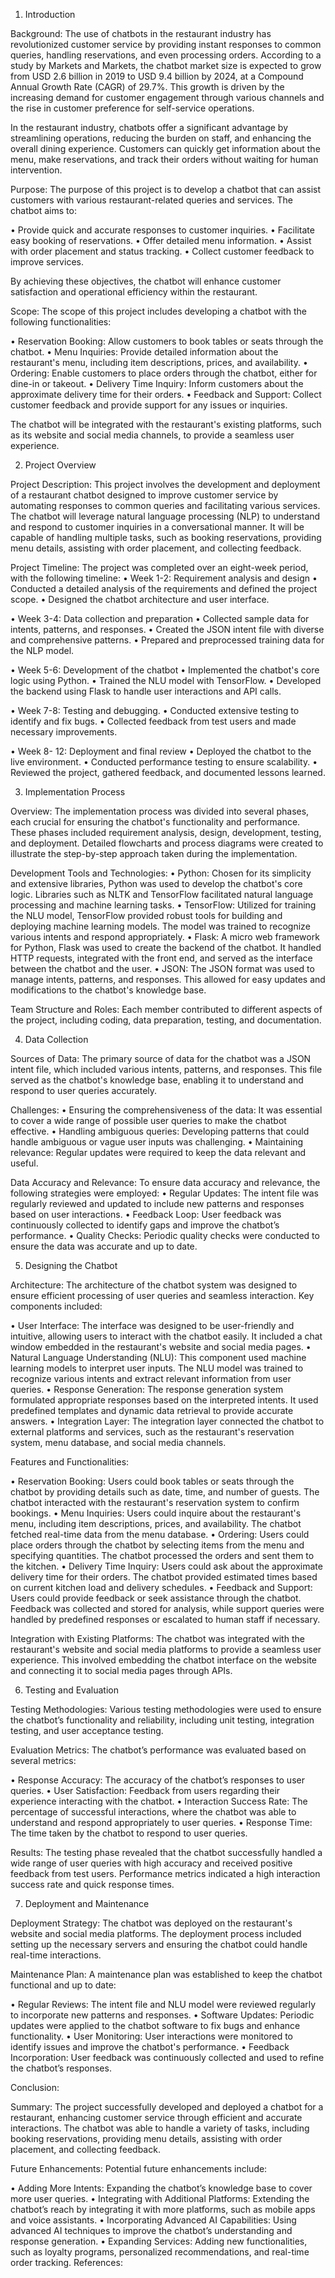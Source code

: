 1.	Introduction

Background: The use of chatbots in the restaurant industry has revolutionized customer service by providing instant responses to common queries, handling reservations, and even processing orders. According to a study by Markets and Markets, the chatbot market size is expected to grow from USD 2.6 billion in 2019 to USD 9.4 billion by 2024, at a Compound Annual Growth Rate (CAGR) of 29.7%. This growth is driven by the increasing demand for customer engagement through various channels and the rise in customer preference for self-service operations.

In the restaurant industry, chatbots offer a significant advantage by streamlining operations, reducing the burden on staff, and enhancing the overall dining experience. Customers can quickly get information about the menu, make reservations, and track their orders without waiting for human intervention.

Purpose: 
The purpose of this project is to develop a chatbot that can assist customers with various restaurant-related queries and services. The chatbot aims to:

•	Provide quick and accurate responses to customer inquiries.
•	Facilitate easy booking of reservations.
•	Offer detailed menu information.
•	Assist with order placement and status tracking.
•	Collect customer feedback to improve services.

By achieving these objectives, the chatbot will enhance customer satisfaction and operational efficiency within the restaurant.

Scope: 
The scope of this project includes developing a chatbot with the following functionalities:

•	Reservation Booking: Allow customers to book tables or seats through the chatbot.
•	Menu Inquiries: Provide detailed information about the restaurant's menu, including item descriptions, prices, and availability.
•	Ordering: Enable customers to place orders through the chatbot, either for dine-in or takeout.
•	Delivery Time Inquiry: Inform customers about the approximate delivery time for their orders.
•	Feedback and Support: Collect customer feedback and provide support for any issues or inquiries.

The chatbot will be integrated with the restaurant's existing platforms, such as its website and social media channels, to provide a seamless user experience.

2.	Project Overview

Project Description: 
This project involves the development and deployment of a restaurant chatbot designed to improve customer service by automating responses to common queries and facilitating various services. The chatbot will leverage natural language processing (NLP) to understand and respond to customer inquiries in a conversational manner. It will be capable of handling multiple tasks, such as booking reservations, providing menu details, assisting with order placement, and collecting feedback.

Project Timeline:
The project was completed over an eight-week period, with the following timeline:
•	Week 1-2: Requirement analysis and design
•	Conducted a detailed analysis of the requirements and defined the project scope.
•	Designed the chatbot architecture and user interface.

•	Week 3-4: Data collection and preparation
•	Collected sample data for intents, patterns, and responses.
•	Created the JSON intent file with diverse and comprehensive patterns.
•	Prepared and preprocessed training data for the NLP model.

•	Week 5-6: Development of the chatbot
•	Implemented the chatbot's core logic using Python.
•	Trained the NLU model with TensorFlow.
•	Developed the backend using Flask to handle user interactions and API calls.

•	Week 7-8: Testing and debugging.
•	Conducted extensive testing to identify and fix bugs.
•	Collected feedback from test users and made necessary improvements.

•	Week 8- 12: Deployment and final review
•	Deployed the chatbot to the live environment.
•	Conducted performance testing to ensure scalability.
•	Reviewed the project, gathered feedback, and documented lessons learned.


3.	Implementation Process

Overview: 
The implementation process was divided into several phases, each crucial for ensuring the chatbot's functionality and performance. These phases included requirement analysis, design, development, testing, and deployment. Detailed flowcharts and process diagrams were created to illustrate the step-by-step approach taken during the implementation.

Development Tools and Technologies:
•	Python: Chosen for its simplicity and extensive libraries, Python was used to develop the chatbot's core logic. Libraries such as NLTK and TensorFlow facilitated natural language processing and machine learning tasks.
•	TensorFlow: Utilized for training the NLU model, TensorFlow provided robust tools for building and deploying machine learning models. The model was trained to recognize various intents and respond appropriately.
•	Flask: A micro web framework for Python, Flask was used to create the backend of the chatbot. It handled HTTP requests, integrated with the front end, and served as the interface between the chatbot and the user.
•	JSON: The JSON format was used to manage intents, patterns, and responses. This allowed for easy updates and modifications to the chatbot's knowledge base.

Team Structure and Roles: Each member contributed to different aspects of the project, including coding, data preparation, testing, and documentation.

4.	Data Collection

Sources of Data: 
The primary source of data for the chatbot was a JSON intent file, which included various intents, patterns, and responses. This file served as the chatbot's knowledge base, enabling it to understand and respond to user queries accurately.

Challenges: 
•	Ensuring the comprehensiveness of the data: It was essential to cover a wide range of possible user queries to make the chatbot effective.
•	Handling ambiguous queries: Developing patterns that could handle ambiguous or vague user inputs was challenging.
•	Maintaining relevance: Regular updates were required to keep the data relevant and useful.

Data Accuracy and Relevance:
To ensure data accuracy and relevance, the following strategies were employed:
•	Regular Updates: The intent file was regularly reviewed and updated to include new patterns and responses based on user interactions.
•	Feedback Loop: User feedback was continuously collected to identify gaps and improve the chatbot’s performance.
•	Quality Checks: Periodic quality checks were conducted to ensure the data was accurate and up to date.

5.	Designing the Chatbot

Architecture: 
The architecture of the chatbot system was designed to ensure efficient processing of user queries and seamless interaction. Key components included:

•	User Interface: The interface was designed to be user-friendly and intuitive, allowing users to interact with the chatbot easily. It included a chat window embedded in the restaurant's website and social media pages.
•	Natural Language Understanding (NLU): This component used machine learning models to interpret user inputs. The NLU model was trained to recognize various intents and extract relevant information from user queries.
•	Response Generation: The response generation system formulated appropriate responses based on the interpreted intents. It used predefined templates and dynamic data retrieval to provide accurate answers.
•	Integration Layer: The integration layer connected the chatbot to external platforms and services, such as the restaurant's reservation system, menu database, and social media channels.

Features and Functionalities:

•	Reservation Booking: Users could book tables or seats through the chatbot by providing details such as date, time, and number of guests. The chatbot interacted with the restaurant's reservation system to confirm bookings.
•	Menu Inquiries: Users could inquire about the restaurant's menu, including item descriptions, prices, and availability. The chatbot fetched real-time data from the menu database.
•	Ordering: Users could place orders through the chatbot by selecting items from the menu and specifying quantities. The chatbot processed the orders and sent them to the kitchen.
•	Delivery Time Inquiry: Users could ask about the approximate delivery time for their orders. The chatbot provided estimated times based on current kitchen load and delivery schedules.
•	Feedback and Support: Users could provide feedback or seek assistance through the chatbot. Feedback was collected and stored for analysis, while support queries were handled by predefined responses or escalated to human staff if necessary.

Integration with Existing Platforms: 
The chatbot was integrated with the restaurant's website and social media platforms to provide a seamless user experience. This involved embedding the chatbot interface on the website and connecting it to social media pages through APIs.

6.	Testing and Evaluation

Testing Methodologies: Various testing methodologies were used to ensure the chatbot’s functionality and reliability, including unit testing, integration testing, and user acceptance testing.

Evaluation Metrics: The chatbot’s performance was evaluated based on several metrics:

•	Response Accuracy: The accuracy of the chatbot’s responses to user queries.
•	User Satisfaction: Feedback from users regarding their experience interacting with the chatbot.
•	Interaction Success Rate: The percentage of successful interactions, where the chatbot was able to understand and respond appropriately to user queries.
•	Response Time: The time taken by the chatbot to respond to user queries.

 


 
 

 

 

 

Results: The testing phase revealed that the chatbot successfully handled a wide range of user queries with high accuracy and received positive feedback from test users. Performance metrics indicated a high interaction success rate and quick response times.


7.	Deployment and Maintenance

Deployment Strategy: The chatbot was deployed on the restaurant's website and social media platforms. The deployment process included setting up the necessary servers and ensuring the chatbot could handle real-time interactions.

Maintenance Plan: 
A maintenance plan was established to keep the chatbot functional and up to date:

•	Regular Reviews: The intent file and NLU model were reviewed regularly to incorporate new patterns and responses.
•	Software Updates: Periodic updates were applied to the chatbot software to fix bugs and enhance functionality.
•	User Monitoring: User interactions were monitored to identify issues and improve the chatbot's performance.
•	Feedback Incorporation: User feedback was continuously collected and used to refine the chatbot’s responses.



Conclusion:

Summary: The project successfully developed and deployed a chatbot for a restaurant, enhancing customer service through efficient and accurate interactions. The chatbot was able to handle a variety of tasks, including booking reservations, providing menu details, assisting with order placement, and collecting feedback.

Future Enhancements: Potential future enhancements include:

•	Adding More Intents: Expanding the chatbot’s knowledge base to cover more user queries.
•	Integrating with Additional Platforms: Extending the chatbot’s reach by integrating it with more platforms, such as mobile apps and voice assistants.
•	Incorporating Advanced AI Capabilities: Using advanced AI techniques to improve the chatbot’s understanding and response generation.
•	Expanding Services: Adding new functionalities, such as loyalty programs, personalized recommendations, and real-time order tracking.
References:






